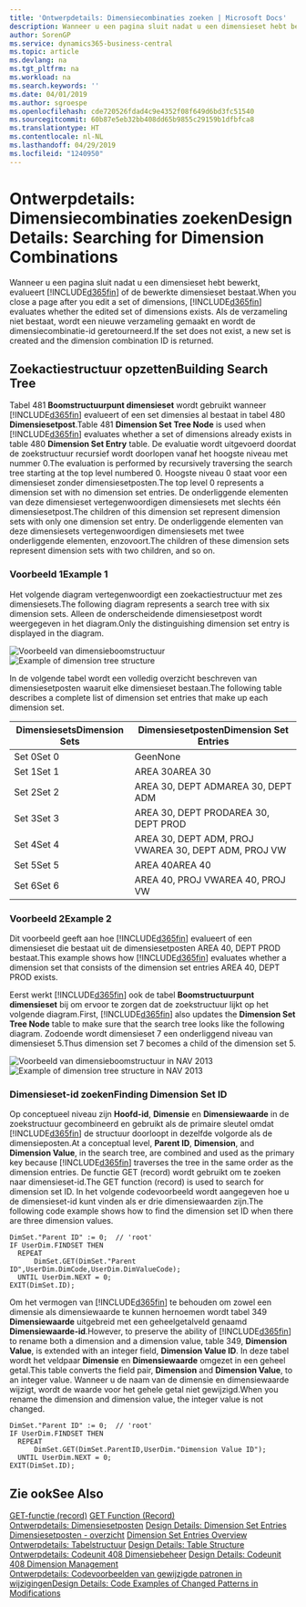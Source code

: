 ```yaml
---
title: 'Ontwerpdetails: Dimensiecombinaties zoeken | Microsoft Docs'
description: Wanneer u een pagina sluit nadat u een dimensieset hebt bewerkt, evalueert Business Central of de bewerkte dimensieset bestaat. Als de verzameling niet bestaat, wordt een nieuwe verzameling gemaakt en wordt de dimensiecombinatie-id geretourneerd.
author: SorenGP
ms.service: dynamics365-business-central
ms.topic: article
ms.devlang: na
ms.tgt_pltfrm: na
ms.workload: na
ms.search.keywords: ''
ms.date: 04/01/2019
ms.author: sgroespe
ms.openlocfilehash: cde720526fdad4c9e4352f08f649d6bd3fc51540
ms.sourcegitcommit: 60b87e5eb32bb408dd65b9855c29159b1dfbfca8
ms.translationtype: HT
ms.contentlocale: nl-NL
ms.lasthandoff: 04/29/2019
ms.locfileid: "1240950"
---
```

# <a name="design-details-searching-for-dimension-combinations"></a><span data-ttu-id="cee98-104">Ontwerpdetails: Dimensiecombinaties zoeken</span><span class="sxs-lookup"><span data-stu-id="cee98-104">Design Details: Searching for Dimension Combinations</span></span>
<span data-ttu-id="cee98-105">Wanneer u een pagina sluit nadat u een dimensieset hebt bewerkt, evalueert [!INCLUDE[d365fin](includes/d365fin_md.md)] of de bewerkte dimensieset bestaat.</span><span class="sxs-lookup"><span data-stu-id="cee98-105">When you close a page after you edit a set of dimensions, [!INCLUDE[d365fin](includes/d365fin_md.md)] evaluates whether the edited set of dimensions exists.</span></span> <span data-ttu-id="cee98-106">Als de verzameling niet bestaat, wordt een nieuwe verzameling gemaakt en wordt de dimensiecombinatie-id geretourneerd.</span><span class="sxs-lookup"><span data-stu-id="cee98-106">If the set does not exist, a new set is created and the dimension combination ID is returned.</span></span>  

## <a name="building-search-tree"></a><span data-ttu-id="cee98-107">Zoekactiestructuur opzetten</span><span class="sxs-lookup"><span data-stu-id="cee98-107">Building Search Tree</span></span>  
 <span data-ttu-id="cee98-108">Tabel 481 **Boomstructuurpunt dimensieset** wordt gebruikt wanneer [!INCLUDE[d365fin](includes/d365fin_md.md)] evalueert of een set dimensies al bestaat in tabel 480 **Dimensiesetpost**.</span><span class="sxs-lookup"><span data-stu-id="cee98-108">Table 481 **Dimension Set Tree Node** is used when [!INCLUDE[d365fin](includes/d365fin_md.md)] evaluates whether a set of dimensions already exists in table 480 **Dimension Set Entry** table.</span></span> <span data-ttu-id="cee98-109">De evaluatie wordt uitgevoerd doordat de zoekstructuur recursief wordt doorlopen vanaf het hoogste niveau met nummer 0.</span><span class="sxs-lookup"><span data-stu-id="cee98-109">The evaluation is performed by recursively traversing the search tree starting at the top level numbered 0.</span></span> <span data-ttu-id="cee98-110">Hoogste niveau 0 staat voor een dimensieset zonder dimensiesetposten.</span><span class="sxs-lookup"><span data-stu-id="cee98-110">The top level 0 represents a dimension set with no dimension set entries.</span></span> <span data-ttu-id="cee98-111">De onderliggende elementen van deze dimensieset vertegenwoordigen dimensiesets met slechts één dimensiesetpost.</span><span class="sxs-lookup"><span data-stu-id="cee98-111">The children of this dimension set represent dimension sets with only one dimension set entry.</span></span> <span data-ttu-id="cee98-112">De onderliggende elementen van deze dimensiesets vertegenwoordigen dimensiesets met twee onderliggende elementen, enzovoort.</span><span class="sxs-lookup"><span data-stu-id="cee98-112">The children of these dimension sets represent dimension sets with two children, and so on.</span></span>  

### <a name="example-1"></a><span data-ttu-id="cee98-113">Voorbeeld 1</span><span class="sxs-lookup"><span data-stu-id="cee98-113">Example 1</span></span>  
 <span data-ttu-id="cee98-114">Het volgende diagram vertegenwoordigt een zoekactiestructuur met zes dimensiesets.</span><span class="sxs-lookup"><span data-stu-id="cee98-114">The following diagram represents a search tree with six dimension sets.</span></span> <span data-ttu-id="cee98-115">Alleen de onderscheidende dimensiesetpost wordt weergegeven in het diagram.</span><span class="sxs-lookup"><span data-stu-id="cee98-115">Only the distinguishing dimension set entry is displayed in the diagram.</span></span>  

 <span data-ttu-id="cee98-116">![Voorbeeld van dimensieboomstructuur](media/nav2013_dimension_tree.png "Voorbeeld van dimensieboomstructuur")</span><span class="sxs-lookup"><span data-stu-id="cee98-116">![Example of dimension tree structure](media/nav2013_dimension_tree.png "Example of dimension tree structure")</span></span>  

 <span data-ttu-id="cee98-117">In de volgende tabel wordt een volledig overzicht beschreven van dimensiesetposten waaruit elke dimensieset bestaan.</span><span class="sxs-lookup"><span data-stu-id="cee98-117">The following table describes a complete list of dimension set entries that make up each dimension set.</span></span>  

|<span data-ttu-id="cee98-118">Dimensiesets</span><span class="sxs-lookup"><span data-stu-id="cee98-118">Dimension Sets</span></span>|<span data-ttu-id="cee98-119">Dimensiesetposten</span><span class="sxs-lookup"><span data-stu-id="cee98-119">Dimension Set Entries</span></span>|  
|--------------------|---------------------------|  
|<span data-ttu-id="cee98-120">Set 0</span><span class="sxs-lookup"><span data-stu-id="cee98-120">Set 0</span></span>|<span data-ttu-id="cee98-121">Geen</span><span class="sxs-lookup"><span data-stu-id="cee98-121">None</span></span>|  
|<span data-ttu-id="cee98-122">Set 1</span><span class="sxs-lookup"><span data-stu-id="cee98-122">Set 1</span></span>|<span data-ttu-id="cee98-123">AREA 30</span><span class="sxs-lookup"><span data-stu-id="cee98-123">AREA 30</span></span>|  
|<span data-ttu-id="cee98-124">Set 2</span><span class="sxs-lookup"><span data-stu-id="cee98-124">Set 2</span></span>|<span data-ttu-id="cee98-125">AREA 30, DEPT ADM</span><span class="sxs-lookup"><span data-stu-id="cee98-125">AREA 30, DEPT ADM</span></span>|  
|<span data-ttu-id="cee98-126">Set 3</span><span class="sxs-lookup"><span data-stu-id="cee98-126">Set 3</span></span>|<span data-ttu-id="cee98-127">AREA 30, DEPT PROD</span><span class="sxs-lookup"><span data-stu-id="cee98-127">AREA 30, DEPT PROD</span></span>|  
|<span data-ttu-id="cee98-128">Set 4</span><span class="sxs-lookup"><span data-stu-id="cee98-128">Set 4</span></span>|<span data-ttu-id="cee98-129">AREA 30, DEPT ADM, PROJ VW</span><span class="sxs-lookup"><span data-stu-id="cee98-129">AREA 30, DEPT ADM, PROJ VW</span></span>|  
|<span data-ttu-id="cee98-130">Set 5</span><span class="sxs-lookup"><span data-stu-id="cee98-130">Set 5</span></span>|<span data-ttu-id="cee98-131">AREA 40</span><span class="sxs-lookup"><span data-stu-id="cee98-131">AREA 40</span></span>|  
|<span data-ttu-id="cee98-132">Set 6</span><span class="sxs-lookup"><span data-stu-id="cee98-132">Set 6</span></span>|<span data-ttu-id="cee98-133">AREA 40, PROJ VW</span><span class="sxs-lookup"><span data-stu-id="cee98-133">AREA 40, PROJ VW</span></span>|  

### <a name="example-2"></a><span data-ttu-id="cee98-134">Voorbeeld 2</span><span class="sxs-lookup"><span data-stu-id="cee98-134">Example 2</span></span>  
 <span data-ttu-id="cee98-135">Dit voorbeeld geeft aan hoe [!INCLUDE[d365fin](includes/d365fin_md.md)] evalueert of een dimensieset die bestaat uit de dimensiesetposten AREA 40, DEPT PROD bestaat.</span><span class="sxs-lookup"><span data-stu-id="cee98-135">This example shows how [!INCLUDE[d365fin](includes/d365fin_md.md)] evaluates whether a dimension set that consists of the dimension set entries AREA 40, DEPT PROD exists.</span></span>  

 <span data-ttu-id="cee98-136">Eerst werkt [!INCLUDE[d365fin](includes/d365fin_md.md)] ook de tabel **Boomstructuurpunt dimensieset** bij om ervoor te zorgen dat de zoekstructuur lijkt op het volgende diagram.</span><span class="sxs-lookup"><span data-stu-id="cee98-136">First, [!INCLUDE[d365fin](includes/d365fin_md.md)] also updates the **Dimension Set Tree Node** table to make sure that the search tree looks like the following diagram.</span></span> <span data-ttu-id="cee98-137">Zodoende wordt dimensieset 7 een onderliggend niveau van dimensieset 5.</span><span class="sxs-lookup"><span data-stu-id="cee98-137">Thus dimension set 7 becomes a child of the dimension set 5.</span></span>  

 <span data-ttu-id="cee98-138">![Voorbeeld van dimensieboomstructuur in NAV 2013](media/nav2013_dimension_tree_example2.png "Voorbeeld van dimensieboomstructuur in NAV 2013")</span><span class="sxs-lookup"><span data-stu-id="cee98-138">![Example of dimension tree structure in NAV 2013](media/nav2013_dimension_tree_example2.png "Example of dimension tree structure in NAV 2013")</span></span>  

### <a name="finding-dimension-set-id"></a><span data-ttu-id="cee98-139">Dimensieset-id zoeken</span><span class="sxs-lookup"><span data-stu-id="cee98-139">Finding Dimension Set ID</span></span>  
 <span data-ttu-id="cee98-140">Op conceptueel niveau zijn **Hoofd-id**, **Dimensie** en **Dimensiewaarde** in de zoekstructuur gecombineerd en gebruikt als de primaire sleutel omdat [!INCLUDE[d365fin](includes/d365fin_md.md)] de structuur doorloopt in dezelfde volgorde als de dimensieposten.</span><span class="sxs-lookup"><span data-stu-id="cee98-140">At a conceptual level, **Parent ID**, **Dimension**, and **Dimension Value**, in the search tree, are combined and used as the primary key because [!INCLUDE[d365fin](includes/d365fin_md.md)] traverses the tree in the same order as the dimension entries.</span></span> <span data-ttu-id="cee98-141">De functie GET (record) wordt gebruikt om te zoeken naar dimensieset-id.</span><span class="sxs-lookup"><span data-stu-id="cee98-141">The GET function (record) is used to search for dimension set ID.</span></span> <span data-ttu-id="cee98-142">In het volgende codevoorbeeld wordt aangegeven hoe u de dimensieset-id kunt vinden als er drie dimensiewaarden zijn.</span><span class="sxs-lookup"><span data-stu-id="cee98-142">The following code example shows how to find the dimension set ID when there are three dimension values.</span></span>  

```  
DimSet."Parent ID" := 0;  // 'root'  
IF UserDim.FINDSET THEN  
  REPEAT  
      DimSet.GET(DimSet."Parent ID",UserDim.DimCode,UserDim.DimValueCode);  
  UNTIL UserDim.NEXT = 0;  
EXIT(DimSet.ID);  

```  

<span data-ttu-id="cee98-143">Om het vermogen van [!INCLUDE[d365fin](includes/d365fin_md.md)] te behouden om zowel een dimensie als dimensiewaarde te kunnen hernoemen wordt tabel 349 **Dimensiewaarde** uitgebreid met een geheelgetalveld genaamd **Dimensiewaarde-id**.</span><span class="sxs-lookup"><span data-stu-id="cee98-143">However, to preserve the ability of [!INCLUDE[d365fin](includes/d365fin_md.md)] to rename both a dimension and a dimension value, table 349, **Dimension Value**, is extended with an integer field, **Dimension Value ID**.</span></span> <span data-ttu-id="cee98-144">In deze tabel wordt het veldpaar **Dimensie** en **Dimensiewaarde** omgezet in een geheel getal.</span><span class="sxs-lookup"><span data-stu-id="cee98-144">This table converts the field pair, **Dimension** and **Dimension Value**, to an integer value.</span></span> <span data-ttu-id="cee98-145">Wanneer u de naam van de dimensie en dimensiewaarde wijzigt, wordt de waarde voor het gehele getal niet gewijzigd.</span><span class="sxs-lookup"><span data-stu-id="cee98-145">When you rename the dimension and dimension value, the integer value is not changed.</span></span>  

```  
DimSet."Parent ID" := 0;  // 'root'  
IF UserDim.FINDSET THEN  
  REPEAT  
      DimSet.GET(DimSet.ParentID,UserDim."Dimension Value ID");  
  UNTIL UserDim.NEXT = 0;  
EXIT(DimSet.ID);  

```  

## <a name="see-also"></a><span data-ttu-id="cee98-146">Zie ook</span><span class="sxs-lookup"><span data-stu-id="cee98-146">See Also</span></span>  
 <span data-ttu-id="cee98-147">[GET-functie (record)](/dynamics-nav/GET-Function--Record-)  </span><span class="sxs-lookup"><span data-stu-id="cee98-147">[GET Function (Record)](/dynamics-nav/GET-Function--Record-)  </span></span>  
 <span data-ttu-id="cee98-148">[Ontwerpdetails: Dimensiesetposten](design-details-dimension-set-entries.md) </span><span class="sxs-lookup"><span data-stu-id="cee98-148">[Design Details: Dimension Set Entries](design-details-dimension-set-entries.md) </span></span>  
 <span data-ttu-id="cee98-149">[Dimensiesetposten - overzicht](design-details-dimension-set-entries-overview.md) </span><span class="sxs-lookup"><span data-stu-id="cee98-149">[Dimension Set Entries Overview](design-details-dimension-set-entries-overview.md) </span></span>  
 <span data-ttu-id="cee98-150">[Ontwerpdetails: Tabelstructuur](design-details-table-structure.md) </span><span class="sxs-lookup"><span data-stu-id="cee98-150">[Design Details: Table Structure](design-details-table-structure.md) </span></span>  
 <span data-ttu-id="cee98-151">[Ontwerpdetails: Codeunit 408 Dimensiebeheer](design-details-codeunit-408-dimension-management.md) </span><span class="sxs-lookup"><span data-stu-id="cee98-151">[Design Details: Codeunit 408 Dimension Management](design-details-codeunit-408-dimension-management.md) </span></span>  
 [<span data-ttu-id="cee98-152">Ontwerpdetails: Codevoorbeelden van gewijzigde patronen in wijzigingen</span><span class="sxs-lookup"><span data-stu-id="cee98-152">Design Details: Code Examples of Changed Patterns in Modifications</span></span>](design-details-code-examples-of-changed-patterns-in-modifications.md)
